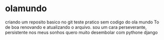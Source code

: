 # olamundo
criando um reposito basico no git teste pratico sem codigo do ola mundo
To de boa  renovando e atualizando o arquivo.
sou um cara perseverante, persistente nos meus sonhos quero muito desembolar com pythone django
